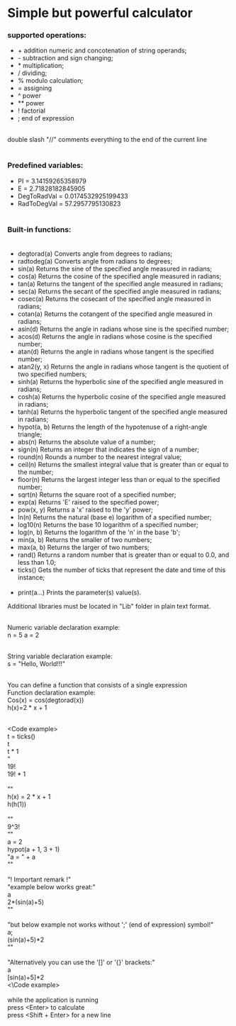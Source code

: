 # Simple but powerful calculator

### supported operations:

+ &#43;	addition numeric and concotenation of string operands;<br>
+ &#45;	subtraction and sign changing;<br>
+ &#42;	multiplication;<br>
+ /	dividing;<br>
+ %	modulo calculation;<br>
+ =	assigning<br>
+ ^	power<br>
+ **	power<br>
+ !	factorial<br>
+ ;	end of expression<br><br>

double slash "//" comments everything to the end of the current line<br><br>

### Predefined variables:<br>
+ PI		= 3.14159265358979<br>
+ E		= 2.71828182845905<br>
+ DegToRadVal	= 0.0174532925199433<br>
+ RadToDegVal	= 57.2957795130823<br><br>

### Built-in functions:<br><br>

+ degtorad(a)	Converts angle from degrees to radians;<br>
+ radtodeg(a)	Converts angle from radians to degrees;<br>
+ sin(a)		Returns the sine of the specified angle measured in radians;<br>
+ cos(a)		Returns the cosine of the specified angle measured in radians;<br>
+ tan(a)		Returns the tangent of the specified angle measured in radians;<br>
+ sec(a)		Returns the secant of the specified angle measured in radians;<br>
+ cosec(a)	Returns the cosecant of the specified angle measured in radians;<br>
+ cotan(a)	Returns the cotangent of the specified angle measured in radians;<br>
+ asin(d)		Returns the angle in radians whose sine is the specified number;<br>
+ acos(d)		Returns the angle in radians whose cosine is the specified number;<br>
+ atan(d)		Returns the angle in radians whose tangent is the specified number;<br>
+ atan2(y, x)	Returns the angle in radians whose tangent is the quotient of two specified numbers;<br>
+ sinh(a)		Returns the hyperbolic sine of the specified angle measured in radians;<br>
+ cosh(a)		Returns the hyperbolic cosine of the specified angle measured in radians;<br>
+ tanh(a)		Returns the hyperbolic tangent of the specified angle measured in radians;<br>
+ hypot(a, b)	Returns the length of the hypotenuse of a right-angle triangle;<br>
+ abs(n)		Returns the absolute value of a number;<br>
+ sign(n)		Returns an integer that indicates the sign of a number;<br>
+ round(n)	Rounds a number to the nearest integral value;<br>
+ ceil(n)		Returns the smallest integral value that is greater than or equal to the number;<br>
+ floor(n)	Returns the largest integer less than or equal to the specified number;<br>
+ sqrt(n)		Returns the square root of a specified number;<br>
+ exp(a)		Returns 'E' raised to the specified power;<br>
+ pow(x, y)	Returns a 'x' raised to the 'y' power;<br>
+ ln(n)		Returns the natural (base e) logarithm of a specified number;<br>
+ log10(n)	Returns the base 10 logarithm of a specified number;<br>
+ log(n, b)	Returns the logarithm of the 'n' in the base 'b';<br>
+ min(a, b)	Returns the smaller of two numbers;<br>
+ max(a, b)	Returns the larger of two numbers;<br>
+ rand()		Returns a random number that is greater than or equal to 0.0, and less than 1.0;<br>
+ ticks()		Gets the number of ticks that represent the date and time of this instance;<br><br>
+ print(a...)	Prints the parameter(s) value(s).

Additional libraries must be located in "Lib" folder in plain text format.<br><br>

Numeric variable declaration example:<br>
n = 5 a = 2<br><br>

String variable declaration example:<br>
s = "Hello, World!!!"<br><br>

You can define a function that consists of a single expression<br>
Function declaration example:<br>
Cos(x) = cos(degtorad(x))<br>
h(x)=2 * x + 1<br><br>

&lt;Code example&gt;<br>
t = ticks()<br>
t<br>
t * 1<br>
" <br>
19!<br>
19! * 1<br><br>
""<br>
h(x) = 2 * x + 1 <br>
h(h(1))<br><br>
"" <br>
9^3!<br>
"" <br>
a = 2<br>
hypot(a + 1, 3 + 1)<br>
"a = " + a<br>
""<br><br>
"! Important remark !"<br>
"example below works great:"<br>
a<br>
2*(sin(a)+5)<br>
""<br><br>
"but below example not works without ';' (end of expression) symbol!"<br>
a;<br>
(sin(a)+5)*2<br>
""<br><br>
"Alternatively you can use the '[]' or '{}' brackets:"<br>
a<br>
[sin(a)+5]*2<br>
&lt;\Code example&gt;<br><br>
while the application is running <br>
press &lt;Enter&gt; to calculate <br>
press &lt;Shift + Enter&gt; for a new line<br>

